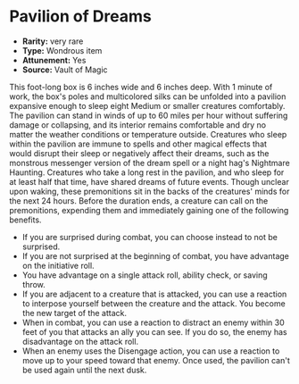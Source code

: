 
# Pavilion of Dreams

* **Rarity:** very rare
* **Type:** Wondrous item
* **Attunement:** Yes
* **Source:** Vault of Magic


This foot-long box is 6 inches wide and 6 inches deep. With 1 minute of work, the box's poles and multicolored silks can be unfolded into a pavilion expansive enough to sleep eight Medium or smaller creatures comfortably. The pavilion can stand in winds of up to 60 miles per hour without suffering damage or collapsing, and its interior remains comfortable and dry no matter the weather conditions or temperature outside. Creatures who sleep within the pavilion are immune to spells and other magical effects that would disrupt their sleep or negatively affect their dreams, such as the monstrous messenger version of the dream spell or a night hag's Nightmare Haunting. Creatures who take a long rest in the pavilion, and who sleep for at least half that time, have shared dreams of future events. Though unclear upon waking, these premonitions sit in the backs of the creatures' minds for the next 24 hours. Before the duration ends, a creature can call on the premonitions, expending them and immediately gaining one of the following benefits.
- If you are surprised during combat, you can choose instead to not be surprised.
- If you are not surprised at the beginning of combat, you have advantage on the initiative roll.
- You have advantage on a single attack roll, ability check, or saving throw.
- If you are adjacent to a creature that is attacked, you can use a reaction to interpose yourself between the creature and the attack. You become the new target of the attack.
- When in combat, you can use a reaction to distract an enemy within 30 feet of you that attacks an ally you can see. If you do so, the enemy has disadvantage on the attack roll.
- When an enemy uses the Disengage action, you can use a reaction to move up to your speed toward that enemy. Once used, the pavilion can't be used again until the next dusk.
